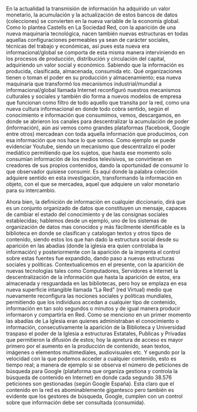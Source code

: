En la actualidad la transmisión de información ha adquirido un valor monetario,  la 
acumulación y la actualización de estos bancos de datos (colecciones) se convierten en 
la nueva variable de la economía global. Como lo plantea Castells en La Sociedad Red, 
con la aparición de una nueva maquinaria tecnológica, nacen también nuevas estructuras
en todas aquellas configuraciones permeables ya sean de carácter sociales, técnicas del
trabajo y económicas, así pues esta nueva era informacional/global se comporta de esta 
misma manera interviniendo en los procesos de producción, distribución y circulación del
capital, adquiriendo un valor social y económico. Sabiendo que la información es 
producida, clasificada, almacenada, consumida etc. Qué organizaciones tienen o toman el 
poder en su producción y almacenamiento; esa nueva maquinaria que transformó los 
mecanismos industrial/mundial a informacional/global llamada Internet reconfiguró
nuestros mecanismos culturales y sociales  y también dio forma a nuevos modelos de 
empresa que funcionan como filtro de todo aquello que transita por la red, como una 
nueva cultura informacional en donde todo cobra sentido, según el conocimiento e 
información que consumimos, vemos, descargamos, en donde se abrieron los canales para 
descentralizar la acumulación de poder (información), aún así vemos como grandes 
plataformas (facebook, Google entre otros) mercadean con toda aquella información que 
producimos, con esa información que nos hace lo que somos.  Como ejemplo se puede 
evidenciar Youtube, siendo un mecanismo que descentralizo el poder mediático 
permitiendo que los sujetos, que hasta ese momento solo consumían información de los 
medios televisivos, se convirtieran en creadores de sus propios contenidos, dando la 
oportunidad de consumir lo que observador quisiese consumir. Es aquí donde la palabra 
colección adquiere sentido en esta investigación, transformando la información en 
objeto, con el que se mercadea, aquel que adquiere un valor monetario para su 
intercambio.

Ahora bien, la definición de información en cualquier diccionario, dirá que es un
conjunto organizado de datos que constituyen un mensaje, capaces de cambiar el estado 
del conocimiento y de las consignas sociales establecidas; hablemos desde un ejemplo, 
uno de los sistemas de organización de datos mas conocidos y más fácilmente 
identificable es la biblioteca en donde se clasifican y catalogan textos y otros tipos 
de contenido, siendo estos los que han dado la estructura social desde su aparición en 
las abadías (donde la iglesia era quien controlaba la información) y posteriormente con
la aparición de la imprenta el control sobre estas fuentes fue expandido, dando paso a 
nuevas estructuras sociales y políticas. Contextualicemos en el presente, con la 
aparición de nuevas tecnologías tales como Computadores, Servidores e Internet la 
descentralización de la información que hasta la aparición de estos, era almacenada y 
resguardada en las bibliotecas, pero hoy se emplaza en esa nueva superficie intangible 
llamada “La Red” (red Virtual) medio que nuevamente reconfigura las nociones sociales y 
políticas mundiales, permitiendo que los individuos accedan a cualquier tipo de 
contenido, información en tan solo segundos o minutos y de igual manera producir 
informaron y compartirla en Red.  Como se menciono en un primer momento las abadías de 
La Iglesia eran quienes administraban el conocimiento o información, consecutivamente 
la aparición de la Biblioteca y Universidad traspaso el poder de la Iglesia a 
estructuras Estatales, Publicas y Privadas que permitieron la difusión de estos; hoy la 
apretura de acceso es mayor primero por el aumento en la producción de contenido, sean 
textos, imágenes o elementos multimediales, audiovisuales etc. Y segundo por la 
velocidad con la que podemos acceder a cualquier contenido, esto es tiempo real; a 
manera de ejemplo si se observa el número de peticiones de búsqueda para Google 
(plataforma que organiza gestiona y controla la búsqueda de contenido en Internet) en 
donde cada segundo 38.576 peticiones son gestionadas (según Google España). Esta claro 
que el contenido en la red es abominablemente gigantesco pero también es evidente que 
los gestores de búsqueda, Google, cumplen con un control sobre que información debe ser 
consultada (consumida).